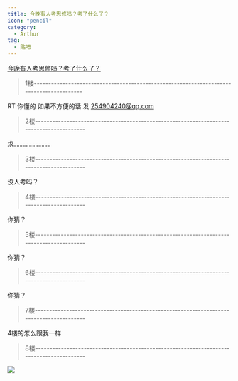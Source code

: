 ```yaml
---
title: 今晚有人考思修吗？考了什么了？
icon: "pencil"
category:
  - Arthur
tag:
  - 贴吧
---
```


[今晚有人考思修吗？考了什么了？](https://tieba.baidu.com/p/1657885757?pid=20774084949&cid=0#20774084949)


>1楼-----------------------------------------------------------------------------------------

RT 你懂的 如果不方便的话 发 254904240@qq.com

>2楼-----------------------------------------------------------------------------------------

求。。。。。。。。。。。。

>3楼-----------------------------------------------------------------------------------------

没人考吗？

>4楼-----------------------------------------------------------------------------------------

你猜？

>5楼-----------------------------------------------------------------------------------------

你猜？

>6楼-----------------------------------------------------------------------------------------

你猜？

>7楼-----------------------------------------------------------------------------------------

4楼的怎么跟我一样

>8楼-----------------------------------------------------------------------------------------

![](https://gsp0.baidu.com/5aAHeD3nKhI2p27j8IqW0jdnxx1xbK/tb/editor/images/jd/j_0011.gif)
